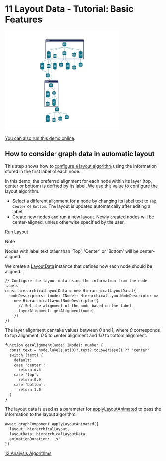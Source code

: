 <!--
 //////////////////////////////////////////////////////////////////////////////
 // @license
 // This file is part of yFiles for HTML.
 // Use is subject to license terms.
 //
 // Copyright (c) by yWorks GmbH, Vor dem Kreuzberg 28,
 // 72070 Tuebingen, Germany. All rights reserved.
 //
 //////////////////////////////////////////////////////////////////////////////
-->
# 11 Layout Data - Tutorial: Basic Features

<img src="../../../doc/demo-thumbnails/tutorial-basic-features-layout-data.webp" alt="demo-thumbnail" height="320"/>

[You can also run this demo online](https://www.yworks.com/demos/tutorial-yfiles-basic-features/11-layout-data/).

## How to consider graph data in automatic layout

This step shows how to [configure a layout algorithm](https://docs.yworks.com/yfileshtml/#/dguide/layout-applying_a_layout#layout-layout_data) using the information stored in the first label of each node.

In this demo, the preferred alignment for each node within its layer (top, center or bottom) is defined by its label. We use this value to configure the layout algorithm.

- Select a different alignment for a node by changing its label text to `Top`, `Center` or `Bottom`. The layout is updated automatically after editing a label.
- Create new nodes and run a new layout. Newly created nodes will be center-aligned, unless otherwise specified by the user.

Run Layout

Note

Nodes with label text other than 'Top', 'Center' or 'Bottom' will be center-aligned.

We create a [LayoutData](https://docs.yworks.com/yfileshtml/#/api/LayoutData) instance that defines how each node should be aligned.

```
// Configure the layout data using the information from the node labels
const hierarchicalLayoutData = new HierarchicalLayoutData({
  nodeDescriptors: (node: INode): HierarchicalLayoutNodeDescriptor =>
    new HierarchicalLayoutNodeDescriptor({
      // Set the alignment of the node based on the label
      layerAlignment: getAlignment(node)
    })
})
```

The layer alignment can take values between _0_ and _1_, where _0_ corresponds to top alignment, _0.5_ to center alignment and _1.0_ to bottom alignment.

```
function getAlignment(node: INode): number {
  const text = node.labels.at(0)?.text?.toLowerCase() ?? 'center'
  switch (text) {
    default:
    case 'center':
      return 0.5
    case 'top':
      return 0.0
    case 'bottom':
      return 1.0
  }
}
```

The layout data is used as a parameter for [applyLayoutAnimated](https://docs.yworks.com/yfileshtml/#/api/GraphComponent#GraphComponent-defaultmethod-applyLayoutAnimated) to pass the information to the layout algorithm.

```
await graphComponent.applyLayoutAnimated({
  layout: hierarchicalLayout,
  layoutData: hierarchicalLayoutData,
  animationDuration: '1s'
})
```

[12 Analysis Algorithms](../../tutorial-yfiles-basic-features/12-graph-analysis/)
